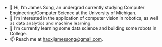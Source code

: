 - 👋 Hi, I’m James Song, an undergrad currently studying Computer Engineering/Computer Science at the University of Michigan.
- 👀 I’m interested in the application of computer vision in robotics, as well as data analytics and machine learning. 
- 🌱 I’m currently learning some data science and building some robots in College.
- 📫 Reach me at haoxijamessong@gmail.com.

